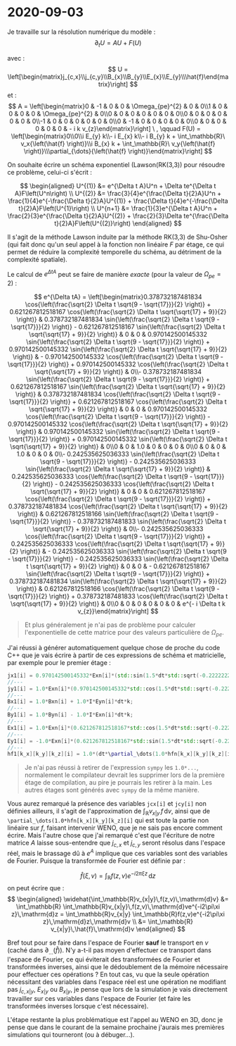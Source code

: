 # 2020-09-03

Je travaille sur la résolution numérique du modèle :
$$
  \partial_t U = AU+F(U)
$$

avec :
$$
  U = \left[\begin{matrix}j_{c,x}\\j_{c,y}\\B_{x}\\B_{y}\\E_{x}\\E_{y}\\\hat{f}\end{matrix}\right]
$$
et :
$$
  A = \left[\begin{matrix}0 & -1 & 0 & 0 & \Omega_{pe}^{2} & 0 & 0\\1 & 0 & 0 & 0 & 0 & \Omega_{pe}^{2} & 0\\0 & 0 & 0 & 0 & 0 & 0 & 0\\0 & 0 & 0 & 0 & 0 & 0 & 0\\-1 & 0 & 0 & 0 & 0 & 0 & 0\\0 & -1 & 0 & 0 & 0 & 0 & 0\\0 & 0 & 0 & 0 & 0 & 0 & - i k v_{z}\end{matrix}\right] \ ,
  \qquad
  F(U) = \left[\begin{matrix}0\\0\\i E_{y} k\\- i E_{x} k\\- i B_{y} k + \int_\mathbb{R}\ v_x{\left(\hat{f} \right)}\\i B_{x} k + \int_\mathbb{R}\ v_y{\left(\hat{f} \right)}\\\partial_{\dots}{\left(\hat{f} \right)}\end{matrix}\right]
$$

On souhaite écrire un schéma exponentiel (Lawson(RK(3,3)) pour résoudre ce problème, celui-ci s'écrit :

$$
  \begin{aligned}
    U^{(1)} &= e^{\Delta t A}U^n + \Delta te^{\Delta t A}F\left(U^n\right) \\
    U^{(2)} &= \frac{3}{4}e^{\frac{\Delta t}{2}A}U^n + \frac{1}{4}e^{-\frac{\Delta t}{2}A}U^{(1)} + \frac{\Delta t}{4}e^{-\frac{\Delta t}{2}A}F\left(U^{1}\right) \\
    U^{n+1} &= \frac{1}{3}e^{\Delta t A}U^n + \frac{2}{3}e^{\frac{\Delta t}{2}A}U^{(2)} + \frac{2}{3}\Delta te^{\frac{\Delta t}{2}A}F\left(U^{(2)}\right) 
  \end{aligned}
$$

Il s'agit de la méthode Lawson induite par la méthode RK(3,3) de Shu-Osher (qui fait donc qu'un seul appel à la fonction non linéaire $F$ par étage, ce qui permet de réduire la complexité temporelle du schéma, au détriment de la complexité spatiale).

Le calcul de $e^{\Delta tA}$ peut se faire de manière *exacte* (pour la valeur de $\Omega_{pe}=2$) :

$$
  e^{\Delta tA} = \left[\begin{matrix}0.378732187481834 \cos{\left(\frac{\sqrt{2} \Delta t \sqrt{9 - \sqrt{17}}}{2} \right)} + 0.621267812518167 \cos{\left(\frac{\sqrt{2} \Delta t \sqrt{\sqrt{17} + 9}}{2} \right)} & 0.378732187481834 \sin{\left(\frac{\sqrt{2} \Delta t \sqrt{9 - \sqrt{17}}}{2} \right)} - 0.621267812518167 \sin{\left(\frac{\sqrt{2} \Delta t \sqrt{\sqrt{17} + 9}}{2} \right)} & 0 & 0 & 0.970142500145332 \sin{\left(\frac{\sqrt{2} \Delta t \sqrt{9 - \sqrt{17}}}{2} \right)} + 0.970142500145332 \sin{\left(\frac{\sqrt{2} \Delta t \sqrt{\sqrt{17} + 9}}{2} \right)} & - 0.970142500145332 \cos{\left(\frac{\sqrt{2} \Delta t \sqrt{9 - \sqrt{17}}}{2} \right)} + 0.970142500145332 \cos{\left(\frac{\sqrt{2} \Delta t \sqrt{\sqrt{17} + 9}}{2} \right)} & 0\\- 0.378732187481834 \sin{\left(\frac{\sqrt{2} \Delta t \sqrt{9 - \sqrt{17}}}{2} \right)} + 0.621267812518167 \sin{\left(\frac{\sqrt{2} \Delta t \sqrt{\sqrt{17} + 9}}{2} \right)} & 0.378732187481834 \cos{\left(\frac{\sqrt{2} \Delta t \sqrt{9 - \sqrt{17}}}{2} \right)} + 0.621267812518167 \cos{\left(\frac{\sqrt{2} \Delta t \sqrt{\sqrt{17} + 9}}{2} \right)} & 0 & 0 & 0.970142500145332 \cos{\left(\frac{\sqrt{2} \Delta t \sqrt{9 - \sqrt{17}}}{2} \right)} - 0.970142500145332 \cos{\left(\frac{\sqrt{2} \Delta t \sqrt{\sqrt{17} + 9}}{2} \right)} & 0.970142500145332 \sin{\left(\frac{\sqrt{2} \Delta t \sqrt{9 - \sqrt{17}}}{2} \right)} + 0.970142500145332 \sin{\left(\frac{\sqrt{2} \Delta t \sqrt{\sqrt{17} + 9}}{2} \right)} & 0\\0 & 0 & 1.0 & 0 & 0 & 0 & 0\\0 & 0 & 0 & 1.0 & 0 & 0 & 0\\- 0.242535625036333 \sin{\left(\frac{\sqrt{2} \Delta t \sqrt{9 - \sqrt{17}}}{2} \right)} - 0.242535625036333 \sin{\left(\frac{\sqrt{2} \Delta t \sqrt{\sqrt{17} + 9}}{2} \right)} & 0.242535625036333 \cos{\left(\frac{\sqrt{2} \Delta t \sqrt{9 - \sqrt{17}}}{2} \right)} - 0.242535625036333 \cos{\left(\frac{\sqrt{2} \Delta t \sqrt{\sqrt{17} + 9}}{2} \right)} & 0 & 0 & 0.621267812518167 \cos{\left(\frac{\sqrt{2} \Delta t \sqrt{9 - \sqrt{17}}}{2} \right)} + 0.378732187481834 \cos{\left(\frac{\sqrt{2} \Delta t \sqrt{\sqrt{17} + 9}}{2} \right)} & 0.621267812518166 \sin{\left(\frac{\sqrt{2} \Delta t \sqrt{9 - \sqrt{17}}}{2} \right)} - 0.378732187481833 \sin{\left(\frac{\sqrt{2} \Delta t \sqrt{\sqrt{17} + 9}}{2} \right)} & 0\\- 0.242535625036333 \cos{\left(\frac{\sqrt{2} \Delta t \sqrt{9 - \sqrt{17}}}{2} \right)} + 0.242535625036333 \cos{\left(\frac{\sqrt{2} \Delta t \sqrt{\sqrt{17} + 9}}{2} \right)} & - 0.242535625036333 \sin{\left(\frac{\sqrt{2} \Delta t \sqrt{9 - \sqrt{17}}}{2} \right)} - 0.242535625036333 \sin{\left(\frac{\sqrt{2} \Delta t \sqrt{\sqrt{17} + 9}}{2} \right)} & 0 & 0 & - 0.621267812518167 \sin{\left(\frac{\sqrt{2} \Delta t \sqrt{9 - \sqrt{17}}}{2} \right)} + 0.378732187481834 \sin{\left(\frac{\sqrt{2} \Delta t \sqrt{\sqrt{17} + 9}}{2} \right)} & 0.621267812518166 \cos{\left(\frac{\sqrt{2} \Delta t \sqrt{9 - \sqrt{17}}}{2} \right)} + 0.378732187481833 \cos{\left(\frac{\sqrt{2} \Delta t \sqrt{\sqrt{17} + 9}}{2} \right)} & 0\\0 & 0 & 0 & 0 & 0 & 0 & e^{- i \Delta t k v_{z}}\end{matrix}\right]
$$

> Et plus généralement je n'ai pas de problème pour calculer l'exponentielle de cette matrice pour des valeurs particulière de $\Omega_{pe}$.

J'ai réussi à générer automatiquement quelque chose de proche du code C++ que je vais écrire à partir de ces expressions de schéma et matricielle, par exemple pour le premier étage :

```{.cpp .numberLines}
jx1[i] = 0.970142500145332*Exn[i]*(std::sin(1.5*dt*std::sqrt(-0.222222222222222*std::sqrt(17.) + 2.)) + std::sin(1.5*dt*std::sqrt(0.222222222222222*std::sqrt(17.) + 2.))) - 0.970142500145332*Eyn[i]*(-1.*std::cos(1.5*dt*std::sqrt(0.222222222222222*std::sqrt(17.) + 2.)) + std::cos(1.5*dt*std::sqrt(-0.222222222222222*std::sqrt(17.) + 2.))) - 0.970142500145332*dt*(-1.*jcx[i] + I*Byn[i]*k)*(std::sin(1.5*dt*std::sqrt(-0.222222222222222*std::sqrt(17.) + 2.)) + std::sin(1.5*dt*std::sqrt(0.222222222222222*std::sqrt(17.) + 2.))) - 0.970142500145332*dt*(-1.*std::cos(1.5*dt*std::sqrt(0.222222222222222*std::sqrt(17.) + 2.)) + std::cos(1.5*dt*std::sqrt(-0.222222222222222*std::sqrt(17.) + 2.)))*(I*Bxn[i]*k + jcy[i]) + 1.0*jxn[i]*(0.378732187481834*std::cos(1.5*dt*std::sqrt(-0.222222222222222*std::sqrt(17.) + 2.)) + 0.621267812518167*std::cos(1.5*dt*std::sqrt(0.222222222222222*std::sqrt(17.) + 2.))) + 1.0*jyn[i]*(0.378732187481834*std::sin(1.5*dt*std::sqrt(-0.222222222222222*std::sqrt(17.) + 2.)) - 0.621267812518167*std::sin(1.5*dt*std::sqrt(0.222222222222222*std::sqrt(17.) + 2.)));
//---
jy1[i] = 1.0*Exn[i]*(0.970142500145332*std::cos(1.5*dt*std::sqrt(-0.222222222222222*std::sqrt(17.) + 2.)) - 0.970142500145332*std::cos(1.5*dt*std::sqrt(0.222222222222222*std::sqrt(17.) + 2.))) + 1.0*Eyn[i]*(0.970142500145332*std::sin(1.5*dt*std::sqrt(-0.222222222222222*std::sqrt(17.) + 2.)) + 0.970142500145332*std::sin(1.5*dt*std::sqrt(0.222222222222222*std::sqrt(17.) + 2.))) - 1.0*dt*(-1.*jcx[i] + I*Byn[i]*k)*(0.970142500145332*std::cos(1.5*dt*std::sqrt(-0.222222222222222*std::sqrt(17.) + 2.)) - 0.970142500145332*std::cos(1.5*dt*std::sqrt(0.222222222222222*std::sqrt(17.) + 2.))) + 1.0*dt*(I*Bxn[i]*k + jcy[i])*(0.970142500145332*std::sin(1.5*dt*std::sqrt(-0.222222222222222*std::sqrt(17.) + 2.)) + 0.970142500145332*std::sin(1.5*dt*std::sqrt(0.222222222222222*std::sqrt(17.) + 2.))) - 1.0*jxn[i]*(0.378732187481834*std::sin(1.5*dt*std::sqrt(-0.222222222222222*std::sqrt(17.) + 2.)) - 0.621267812518167*std::sin(1.5*dt*std::sqrt(0.222222222222222*std::sqrt(17.) + 2.))) + 1.0*jyn[i]*(0.378732187481834*std::cos(1.5*dt*std::sqrt(-0.222222222222222*std::sqrt(17.) + 2.)) + 0.621267812518167*std::cos(1.5*dt*std::sqrt(0.222222222222222*std::sqrt(17.) + 2.)));
//---
Bx1[i] = 1.0*Bxn[i] + 1.0*I*Eyn[i]*dt*k;
//---
By1[i] = 1.0*Byn[i] - 1.0*I*Exn[i]*dt*k;
//---
Ex1[i] = 1.0*Exn[i]*(0.621267812518167*std::cos(1.5*dt*std::sqrt(-0.222222222222222*std::sqrt(17.) + 2.)) + 0.378732187481834*std::cos(1.5*dt*std::sqrt(0.222222222222222*std::sqrt(17.) + 2.))) + 1.0*Eyn[i]*(0.621267812518166*std::sin(1.5*dt*std::sqrt(-0.222222222222222*std::sqrt(17.) + 2.)) - 0.378732187481833*std::sin(1.5*dt*std::sqrt(0.222222222222222*std::sqrt(17.) + 2.))) - 1.0*dt*(-1.*jcx[i] + I*Byn[i]*k)*(0.621267812518167*std::cos(1.5*dt*std::sqrt(-0.222222222222222*std::sqrt(17.) + 2.)) + 0.378732187481834*std::cos(1.5*dt*std::sqrt(0.222222222222222*std::sqrt(17.) + 2.))) + 1.0*dt*(I*Bxn[i]*k + jcy[i])*(0.621267812518166*std::sin(1.5*dt*std::sqrt(-0.222222222222222*std::sqrt(17.) + 2.)) - 0.378732187481833*std::sin(1.5*dt*std::sqrt(0.222222222222222*std::sqrt(17.) + 2.))) - 1.0*jxn[i]*(0.242535625036333*std::sin(1.5*dt*std::sqrt(-0.222222222222222*std::sqrt(17.) + 2.)) + 0.242535625036333*std::sin(1.5*dt*std::sqrt(0.222222222222222*std::sqrt(17.) + 2.))) + 1.0*jyn[i]*(0.242535625036333*std::cos(1.5*dt*std::sqrt(-0.222222222222222*std::sqrt(17.) + 2.)) - 0.242535625036333*std::cos(1.5*dt*std::sqrt(0.222222222222222*std::sqrt(17.) + 2.)));
//---
Ey1[i] = -1.0*Exn[i]*(0.621267812518167*std::sin(1.5*dt*std::sqrt(-0.222222222222222*std::sqrt(17.) + 2.)) - 0.378732187481834*std::sin(1.5*dt*std::sqrt(0.222222222222222*std::sqrt(17.) + 2.))) + 1.0*Eyn[i]*(0.621267812518166*std::cos(1.5*dt*std::sqrt(-0.222222222222222*std::sqrt(17.) + 2.)) + 0.378732187481833*std::cos(1.5*dt*std::sqrt(0.222222222222222*std::sqrt(17.) + 2.))) + 1.0*dt*(-1.*jcx[i] + I*Byn[i]*k)*(0.621267812518167*std::sin(1.5*dt*std::sqrt(-0.222222222222222*std::sqrt(17.) + 2.)) - 0.378732187481834*std::sin(1.5*dt*std::sqrt(0.222222222222222*std::sqrt(17.) + 2.))) + 1.0*dt*(I*Bxn[i]*k + jcy[i])*(0.621267812518166*std::cos(1.5*dt*std::sqrt(-0.222222222222222*std::sqrt(17.) + 2.)) + 0.378732187481833*std::cos(1.5*dt*std::sqrt(0.222222222222222*std::sqrt(17.) + 2.))) - 1.0*jxn[i]*(0.242535625036333*std::cos(1.5*dt*std::sqrt(-0.222222222222222*std::sqrt(17.) + 2.)) - 0.242535625036333*std::cos(1.5*dt*std::sqrt(0.222222222222222*std::sqrt(17.) + 2.))) - 1.0*jyn[i]*(0.242535625036333*std::sin(1.5*dt*std::sqrt(-0.222222222222222*std::sqrt(17.) + 2.)) + 0.242535625036333*std::sin(1.5*dt*std::sqrt(0.222222222222222*std::sqrt(17.) + 2.)));
//---
hf1[k_x][k_y][k_z][i] = 1.0*(dt*\partial_\dots(1.0*hfn[k_x][k_y][k_z][i]) + hfn[k_x][k_y][k_z][i])*std::exp(-1.0*I*dt*k*v_z);
```

> Je n'ai pas réussi à retirer de l'expression `sympy` les `1.0*...`, normalement le compilateur devrait les supprimer lors de la première étage de compilation, au pire je pourrais les retirer à la main. Les autres étages sont générés avec `sympy` de la même manière.

Vous aurez remarqué la présence des variables `jcx[i]` et `jcy[i]` non définies ailleurs, il s'agit de l'approximation de $\int_\mathbb{R}v_{x|y}\,f\,\mathrm{d}v$, ainsi que de `\partial_\dots(1.0*hfn[k_x][k_y][k_z][i]` qui est toute la partie non linéaire sur $f$, faisant intervenir WENO, que je ne sais pas encore comment écrire. Mais l'autre chose que j'ai remarqué c'est que l'écriture de notre matrice $A$ laisse sous-entendre que $j_{c,x}$ et $j_{c,y}$ seront résolus dans l'espace réel, mais le brassage dû à $e^{A}$ implique que ces variables sont des variables de Fourier. Puisque la transformée de Fourier est définie par :

$$
  \hat{f}(\xi,v) = \int_\mathbb{R} f(z,v)e^{-i2\pi\xi z}\,\mathrm{d}z
$$
on peut écrire que :
$$
  \begin{aligned}
    \widehat{\int_\mathbb{R}v_{x|y}\,f(z,v)\,\mathrm{d}v} &= \int_\mathbb{R} \int_\mathbb{R}v_{x|y}\,f(z,v)\,\mathrm{d}ve^{-i2\pi\xi z}\,\mathrm{d}z = \int_\mathbb{R}v_{x|y} \int_\mathbb{R}f(z,v)e^{-i2\pi\xi z}\,\mathrm{d}z\,\mathrm{d}v \\
                                                          &= \int_\mathbb{R} v_{x|y}\,\hat{f}\,\mathrm{d}v
  \end{aligned}
$$

Bref tout pour se faire dans l'espace de Fourier **sauf** le transport en $v$ (caché dans $\partial_{\dots}\left(\hat{f} \right)$). N'y a-t-il pas moyen d'effectuer ce transport dans l'espace de Fourier, ce qui éviterait des transformées de Fourier et transformées inverses, ainsi que le dédoublement de la mémoire nécessaire pour effectuer ces opérations ? En tout cas, vu que la seule opération nécessitant des variables dans l'espace réel est une opération ne modifiant pas $j_{c,x|y}$, $E_{x|y}$ ou $B_{x|y}$, je pense que lors de la simulation je vais directement travailler sur ces variables dans l'espace de Fourier (et faire les transformées inverses lorsque c'est nécessaire).

L'étape restante la plus problématique est l'appel au WENO en 3D, donc je pense que dans le courant de la semaine prochaine j'aurais mes premières simulations qui tourneront (ou à débuger...).

